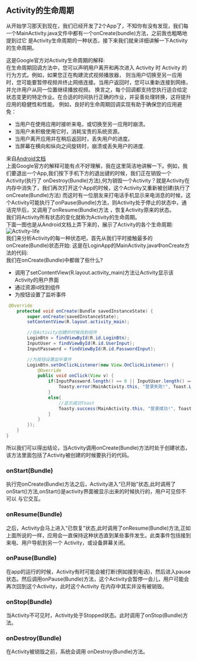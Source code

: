 ## Activity的生命周期
从开始学习那天到现在，我们已经开发了2个App了，不知你有没有发现，我们每一个MainActivity.java文件中都有一个onCreate(bundle)方法，之前我也粗略地提到过它
是Activity生命周期的一种状态，接下来我们就来详细讲解一下Activity的生命周期。  

这是Google官方对Activity生命周期的解释:  
在生命周期回调方法中，您可以声明用户离开和再次进入 Activity 时 Activity 的行为方式。例如，如果您正在构建流式视频播放器，
则当用户切换至另一应用时，您可能要暂停视频并终止网络连接。当用户返回时，您可以重新连接到网络，并允许用户从同一位置继续播放视频。
换言之，每个回调都支持您执行适合给定状态变更的特定作业。在合适的时间执行正确的作业，并妥善处理转换，这将提升应用的稳健性和性能。
例如，良好的生命周期回调实现有助于确保您的应用避免：  
* 当用户在使用应用时接听来电，或切换至另一应用时崩溃。
* 当用户未积极使用它时，消耗宝贵的系统资源。
* 当用户离开应用并在稍后返回时，丢失用户的进度。
* 当屏幕在横向和纵向之间旋转时，崩溃或丢失用户的进度.   

来自[Android文档](https://developer.android.google.cn/guide/components/activities/activity-lifecycle.html)  
上面Google官方的解释可能有点不好理解，我在这里简洁地讲解一下。例如，我们要退出一个App,我们按下手机下方的退出键的时候，我们正在销毁一个Activity(执行了
onDestroy(Bundle)方法),何为销毁一个Activity？就是Activity在内存中消失了，我们再次打开这个App的时候，这个Activity又重新被创建(执行了onCreate(Bundle)方法)
而这时有一位朋友来打电话手机显示来电消息的时候，这个Activity可能执行了onPause(Bundle)方法，则Activity处于停止的状态中，通话完毕后，又调用了onResume(Bundle)方法
，恢复Activity原来的状态。  
我们将Activity所有状态的变化就称为Activity的生命周期。  
下面一图也是从Android文档上弄下来的，展示了Activity的各个生命周期:  
![Activity-life](https://github.com/stepfencurryxiao/30DaysOfAndroid/blob/master/docs/Day04/image/Activity-life.png)  
我们来分析Activity的每一种状态吧，首先从我们平时接触最多的onCreate(Bundle)状态开始:
这是在LoginApp的MainActivity.java中onCreate方法的代码:  
我们在onCreate(Bundle)中都做了些什么?
* 调用了setContentView(R.layout.activity_main)方法让Activity显示该Activity的用户界面
* 通过资源id找到组件
* 为按钮设置了监听事件
```java
 @Override
    protected void onCreate(Bundle savedInstanceState) {
        super.onCreate(savedInstanceState);
        setContentView(R.layout.activity_main);

        //在Activity创建的时候找到组件
        LoginBtn = findViewById(R.id.LoginBtn);
        InputUser = findViewById(R.id.UserInput);
        InputPassword = findViewById(R.id.PasswordInput);

        //为按钮设置监听事件
        LoginBtn.setOnClickListener(new View.OnClickListener() {
            @Override
            public void onClick(View v) {
                if(InputPassword.length() == 0 || InputUser.length() == 0){
                    Toasty.error(MainActivity.this, "登录失败!", Toast.LENGTH_SHORT, true).show();
                }
                else{
                    //显示成功Toast
                    Toasty.success(MainActivity.this, "登录成功!", Toast.LENGTH_SHORT, true).show();
                }
            }
        });
    }
}
```
所以我们可以得出结论，当Activity调用onCreate(Bundle)方法时处于创建状态，该方法里面包括了Activity被创建的时候要执行的代码。  
### onStart(Bundle)
执行完onCreate(Bundle)方法之后，Activity进入“已开始”状态,此时调用了onStart()方法,onStart()是activity界面被显示出来的时候执行的，用户可见但不可以
与它交互。  
### onResume(Bundle)
之后，Activity会马上进入“已恢复”状态,此时调用了onResume(Bundle)方法,正如上面所说的一样，应用会一直保持这种状态直到某些事件发生。此类事件包括接到来电、用户导航到另一个 Activity，或设备屏幕关闭。
### onPause(Bundle)
在app的运行的时候，Activity有时可能会被打断(例如接到电话)，然后进入pause状态。然后调用onPause(Bundle)方法，这个Activity会暂停一会儿，用户可能会再次回到这个Activity，此时这个Activity
在内存中其实并没有被销毁。
### onStop(Bundle)
当Activity不可见时，Activity处于Stopped状态。此时调用了onStop(Bundle)方法。
### onDestroy(Bundle)
在Activity被销毁之前，系统会调用 onDestroy(Bundle)方法。

